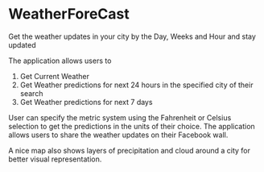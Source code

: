 # WeatherForeCast
Get the weather updates in your city by the Day, Weeks and Hour and stay updated

The application allows users to 
1. Get Current Weather 
2. Get Weather predictions for next 24 hours in the specified city of their search
3. Get Weather predictions for next 7 days

User can specify the metric system using the Fahrenheit or Celsius selection to get the predictions in the units of their choice. The application allows users to share the weather updates on their Facebook wall.

A nice map also shows layers of precipitation and cloud around a city for better visual representation.

